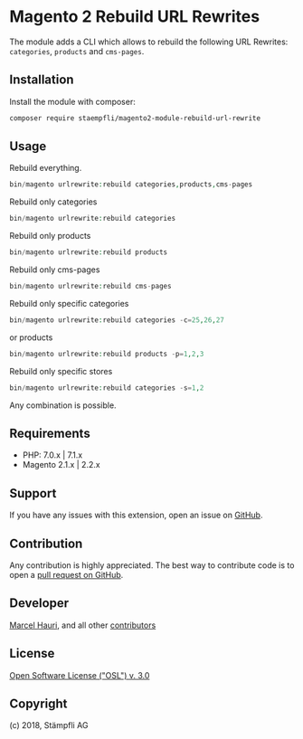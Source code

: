 # Magento 2 Rebuild URL Rewrites


The module adds a CLI which allows to rebuild the following URL Rewrites: `categories`, `products` and `cms-pages`.  
 
## Installation  
  
Install the module with composer:  
  
```sh  
composer require staempfli/magento2-module-rebuild-url-rewrite  
```  

## Usage

Rebuild everything.

```php  
bin/magento urlrewrite:rebuild categories,products,cms-pages  
```

Rebuild only categories

```php  
bin/magento urlrewrite:rebuild categories  
```

Rebuild only products

```php  
bin/magento urlrewrite:rebuild products  
```  

Rebuild only cms-pages

```php  
bin/magento urlrewrite:rebuild cms-pages  
``` 

Rebuild only specific categories

```php  
bin/magento urlrewrite:rebuild categories -c=25,26,27  
```

 or products

```php  
bin/magento urlrewrite:rebuild products -p=1,2,3  
```  

Rebuild only specific stores

```php  
bin/magento urlrewrite:rebuild categories -s=1,2  
```

Any combination is possible.
  
## Requirements  
  
- PHP: 7.0.x | 7.1.x  
- Magento 2.1.x | 2.2.x  
  
Support  
-------  
If you have any issues with this extension, open an issue on [GitHub](https://github.com/staempfli/magento2-module-rebuild-url-rewrite/issues).  
  
Contribution  
------------  
Any contribution is highly appreciated. The best way to contribute code is to open a [pull request on GitHub](https://help.github.com/articles/using-pull-requests).  
  
Developer  
---------  
[Marcel Hauri](https://github.com/mhauri), and all other [contributors](https://github.com/staempfli/magento2-module-rebuild-url-rewrite/contributors)  
  
License  
-------  
[Open Software License ("OSL") v. 3.0](https://opensource.org/licenses/OSL-3.0)  
  
Copyright  
---------  
(c) 2018, Stämpfli AG